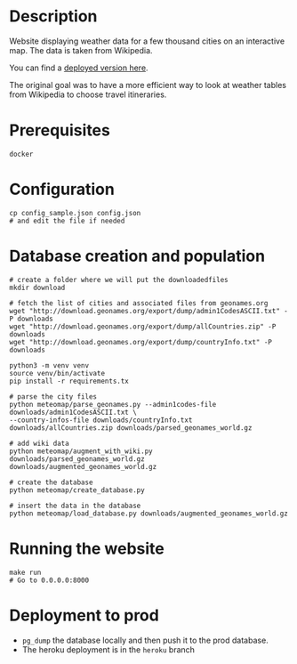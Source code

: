Description
===========

Website displaying weather data for a few thousand cities on an interactive
map. The data is taken from Wikipedia.

You can find a [deployed version here][site].

The original goal was to have a more efficient way to look at weather tables from Wikipedia to choose travel itineraries.


Prerequisites
=============

`docker`


Configuration
=============

    cp config_sample.json config.json
    # and edit the file if needed


Database creation and population
================================

    # create a folder where we will put the downloadedfiles
    mkdir download

    # fetch the list of cities and associated files from geonames.org
    wget "http://download.geonames.org/export/dump/admin1CodesASCII.txt" -P downloads
    wget "http://download.geonames.org/export/dump/allCountries.zip" -P downloads
    wget "http://download.geonames.org/export/dump/countryInfo.txt" -P downloads

    python3 -m venv venv
    source venv/bin/activate
    pip install -r requirements.tx

    # parse the city files
    python meteomap/parse_geonames.py --admin1codes-file downloads/admin1CodesASCII.txt \
    --country-infos-file downloads/countryInfo.txt downloads/allCountries.zip downloads/parsed_geonames_world.gz

    # add wiki data
    python meteomap/augment_with_wiki.py downloads/parsed_geonames_world.gz downloads/augmented_geonames_world.gz

    # create the database
    python meteomap/create_database.py

    # insert the data in the database
    python meteomap/load_database.py downloads/augmented_geonames_world.gz


Running the website
==================

    make run
    # Go to 0.0.0.0:8000


Deployment to prod
===============

* `pg_dump` the database locally and then push it to the prod database.
* The heroku deployment is in the `heroku` branch


[site]: http://meteomap.herokuapp.com/

